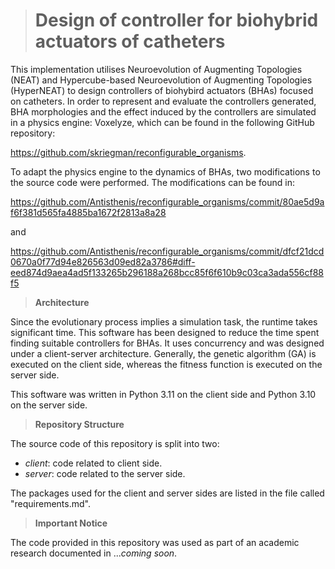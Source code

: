 > # Design of controller for biohybrid actuators of catheters

This implementation utilises Neuroevolution of Augmenting Topologies (NEAT) and Hypercube-based Neuroevolution of Augmenting Topologies (HyperNEAT) to design controllers of biohybird actuators (BHAs) focused on catheters. In order to represent and evaluate the controllers generated, BHA morphologies and the effect induced by the controllers are simulated in a physics engine: Voxelyze, which can be found in the following GitHub repository: 

https://github.com/skriegman/reconfigurable_organisms.

To adapt the physics engine to the dynamics of BHAs, two modifications to the source code were performed. The modifications can be found in:

https://github.com/Antisthenis/reconfigurable_organisms/commit/80ae5d9af6f381d565fa4885ba1672f2813a8a28

and

https://github.com/Antisthenis/reconfigurable_organisms/commit/dfcf21dcd0670a0f77d94e826563d09ed82a3786#diff-eed874d9aea4ad5f133265b296188a268bcc85f6f610b9c03ca3ada556cf88f5


> **Architecture**

Since the evolutionary process implies a simulation task, the runtime takes significant time. This software has been designed to reduce the time spent finding suitable controllers for BHAs. It uses concurrency and was designed under a client-server architecture. Generally, the genetic algorithm (GA) is executed on the client side, whereas the fitness function is executed on the server side.

This software was written in Python 3.11 on the client side and Python 3.10 on the server side.

> **Repository Structure**

The source code of this repository is split into two:

* _client_: code related to client side.
* _server_: code related to the server side.

The packages used for the client and server sides are listed in the file called "requirements.md".

> **Important Notice**

The code provided in this repository was used as part of an academic research documented in ..._coming soon_. 
